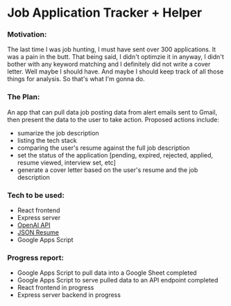 # Job Application Tracker + Helper

### Motivation:
The last time I was job hunting, I must have sent over 300 applications. It was a pain in the butt. That being said, I didn't optimzie it in anyway, I didn't bother with any keyword matching and I definitely did not write a cover letter. Well maybe I should have. And maybe I should keep track of all those things for analysis. So that's what I'm gonna do.
### The Plan: 
An app that can pull data job posting data from alert emails sent to Gmail, then present the data to the user to take action. Proposed actions include: 
* sumarize the job description
* listing the tech stack
* comparing the user's resume against the full job description
* set the status of the application [pending, expired, rejected, applied, resume viewed, interview set, etc]
* generate a cover letter based on the user's resume and the job description

### Tech to be used:
* React frontend
* Express server
* [OpenAI API](https://platform.openai.com/docs/introduction)
* [JSON Resume](https://jsonresume.org/)
* Google Apps Script

### Progress report:
* Google Apps Script to pull data into a Google Sheet completed
* Google Apps Script to serve pulled data to an API endpoint completed
* React frontend in progress
* Express server backend in progress